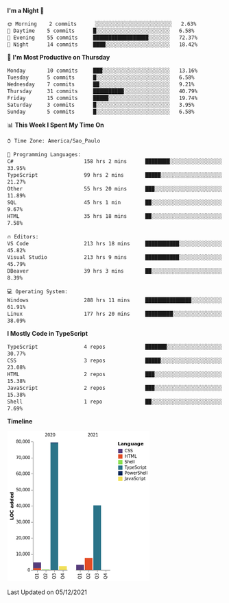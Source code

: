 <!--START_SECTION:waka-->
**I'm a Night 🦉** 

```text
🌞 Morning    2 commits      ░░░░░░░░░░░░░░░░░░░░░░░░░   2.63% 
🌆 Daytime    5 commits      █░░░░░░░░░░░░░░░░░░░░░░░░   6.58% 
🌃 Evening    55 commits     ██████████████████░░░░░░░   72.37% 
🌙 Night      14 commits     ████░░░░░░░░░░░░░░░░░░░░░   18.42%

```
📅 **I'm Most Productive on Thursday** 

```text
Monday       10 commits     ███░░░░░░░░░░░░░░░░░░░░░░   13.16% 
Tuesday      5 commits      █░░░░░░░░░░░░░░░░░░░░░░░░   6.58% 
Wednesday    7 commits      ██░░░░░░░░░░░░░░░░░░░░░░░   9.21% 
Thursday     31 commits     ██████████░░░░░░░░░░░░░░░   40.79% 
Friday       15 commits     █████░░░░░░░░░░░░░░░░░░░░   19.74% 
Saturday     3 commits      █░░░░░░░░░░░░░░░░░░░░░░░░   3.95% 
Sunday       5 commits      █░░░░░░░░░░░░░░░░░░░░░░░░   6.58%

```


📊 **This Week I Spent My Time On** 

```text
⌚︎ Time Zone: America/Sao_Paulo

💬 Programming Languages: 
C#                       158 hrs 2 mins      ████████░░░░░░░░░░░░░░░░░   33.95% 
TypeScript               99 hrs 2 mins       █████░░░░░░░░░░░░░░░░░░░░   21.27% 
Other                    55 hrs 20 mins      ███░░░░░░░░░░░░░░░░░░░░░░   11.89% 
SQL                      45 hrs 1 min        ██░░░░░░░░░░░░░░░░░░░░░░░   9.67% 
HTML                     35 hrs 18 mins      ██░░░░░░░░░░░░░░░░░░░░░░░   7.58%

🔥 Editors: 
VS Code                  213 hrs 18 mins     ███████████░░░░░░░░░░░░░░   45.82% 
Visual Studio            213 hrs 9 mins      ███████████░░░░░░░░░░░░░░   45.79% 
DBeaver                  39 hrs 3 mins       ██░░░░░░░░░░░░░░░░░░░░░░░   8.39%

💻 Operating System: 
Windows                  288 hrs 11 mins     ███████████████░░░░░░░░░░   61.91% 
Linux                    177 hrs 20 mins     █████████░░░░░░░░░░░░░░░░   38.09%

```

**I Mostly Code in TypeScript** 

```text
TypeScript               4 repos             ███████░░░░░░░░░░░░░░░░░░   30.77% 
CSS                      3 repos             █████░░░░░░░░░░░░░░░░░░░░   23.08% 
HTML                     2 repos             ███░░░░░░░░░░░░░░░░░░░░░░   15.38% 
JavaScript               2 repos             ███░░░░░░░░░░░░░░░░░░░░░░   15.38% 
Shell                    1 repo              ██░░░░░░░░░░░░░░░░░░░░░░░   7.69%

```


**Timeline**

![Chart not found](https://raw.githubusercontent.com/jonhoffmam/jonhoffmam/master/charts/bar_graph.png) 


 Last Updated on 05/12/2021
<!--END_SECTION:waka-->
